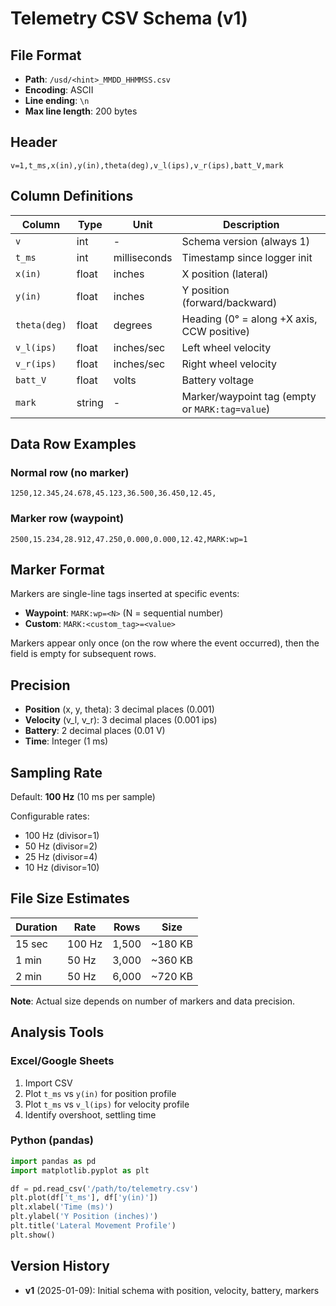 # Telemetry CSV Schema (v1)

## File Format

- **Path**: `/usd/<hint>_MMDD_HHMMSS.csv`
- **Encoding**: ASCII
- **Line ending**: `\n`
- **Max line length**: 200 bytes

## Header

```csv
v=1,t_ms,x(in),y(in),theta(deg),v_l(ips),v_r(ips),batt_V,mark
```

## Column Definitions

| Column | Type | Unit | Description |
|--------|------|------|-------------|
| `v` | int | - | Schema version (always 1) |
| `t_ms` | int | milliseconds | Timestamp since logger init |
| `x(in)` | float | inches | X position (lateral) |
| `y(in)` | float | inches | Y position (forward/backward) |
| `theta(deg)` | float | degrees | Heading (0° = along +X axis, CCW positive) |
| `v_l(ips)` | float | inches/sec | Left wheel velocity |
| `v_r(ips)` | float | inches/sec | Right wheel velocity |
| `batt_V` | float | volts | Battery voltage |
| `mark` | string | - | Marker/waypoint tag (empty or `MARK:tag=value`) |

## Data Row Examples

### Normal row (no marker)
```csv
1250,12.345,24.678,45.123,36.500,36.450,12.45,
```

### Marker row (waypoint)
```csv
2500,15.234,28.912,47.250,0.000,0.000,12.42,MARK:wp=1
```

## Marker Format

Markers are single-line tags inserted at specific events:

- **Waypoint**: `MARK:wp=<N>` (N = sequential number)
- **Custom**: `MARK:<custom_tag>=<value>`

Markers appear only once (on the row where the event occurred), then the field is empty for subsequent rows.

## Precision

- **Position** (x, y, theta): 3 decimal places (0.001)
- **Velocity** (v_l, v_r): 3 decimal places (0.001 ips)
- **Battery**: 2 decimal places (0.01 V)
- **Time**: Integer (1 ms)

## Sampling Rate

Default: **100 Hz** (10 ms per sample)

Configurable rates:
- 100 Hz (divisor=1)
- 50 Hz (divisor=2)
- 25 Hz (divisor=4)
- 10 Hz (divisor=10)

## File Size Estimates

| Duration | Rate | Rows | Size |
|----------|------|------|------|
| 15 sec | 100 Hz | 1,500 | ~180 KB |
| 1 min | 50 Hz | 3,000 | ~360 KB |
| 2 min | 50 Hz | 6,000 | ~720 KB |

**Note**: Actual size depends on number of markers and data precision.

## Analysis Tools

### Excel/Google Sheets
1. Import CSV
2. Plot `t_ms` vs `y(in)` for position profile
3. Plot `t_ms` vs `v_l(ips)` for velocity profile
4. Identify overshoot, settling time

### Python (pandas)
```python
import pandas as pd
import matplotlib.pyplot as plt

df = pd.read_csv('/path/to/telemetry.csv')
plt.plot(df['t_ms'], df['y(in)'])
plt.xlabel('Time (ms)')
plt.ylabel('Y Position (inches)')
plt.title('Lateral Movement Profile')
plt.show()
```

## Version History

- **v1** (2025-01-09): Initial schema with position, velocity, battery, markers
